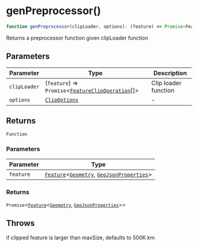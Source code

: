 # genPreprocessor()

```ts
function genPreprocessor(clipLoader, options): (feature) => Promise<Feature<Geometry, GeoJsonProperties>>
```

Returns a preprocessor function given clipLoader function

## Parameters

| Parameter | Type | Description |
| ------ | ------ | ------ |
| `clipLoader` | (`feature`) => `Promise`\<[`FeatureClipOperation`](../interfaces/FeatureClipOperation.md)[]\> | Clip loader function |
| `options` | [`ClipOptions`](../interfaces/ClipOptions.md) | - |

## Returns

`Function`

### Parameters

| Parameter | Type |
| ------ | ------ |
| `feature` | [`Feature`](../interfaces/Feature.md)\<[`Geometry`](../type-aliases/Geometry.md), [`GeoJsonProperties`](../type-aliases/GeoJsonProperties.md)\> |

### Returns

`Promise`\<[`Feature`](../interfaces/Feature.md)\<[`Geometry`](../type-aliases/Geometry.md), [`GeoJsonProperties`](../type-aliases/GeoJsonProperties.md)\>\>

## Throws

if clipped feature is larger than maxSize, defaults to 500K km
